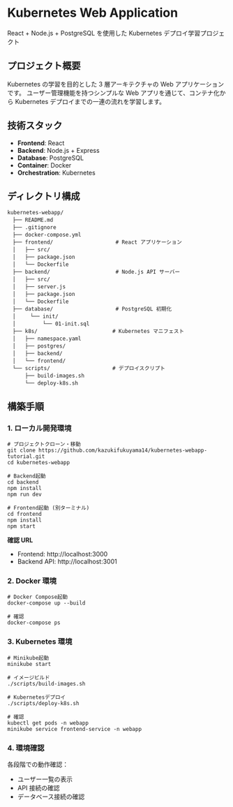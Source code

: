 # Kubernetes Web Application

React + Node.js + PostgreSQL を使用した Kubernetes デプロイ学習プロジェクト

## プロジェクト概要

Kubernetes の学習を目的とした 3 層アーキテクチャの Web アプリケーションです。
ユーザー管理機能を持つシンプルな Web アプリを通じて、コンテナ化から Kubernetes デプロイまでの一連の流れを学習します。

## 技術スタック

- **Frontend**: React
- **Backend**: Node.js + Express
- **Database**: PostgreSQL
- **Container**: Docker
- **Orchestration**: Kubernetes

## ディレクトリ構成

```txt:構成一覧
kubernetes-webapp/
　├── README.md
　├── .gitignore
　├── docker-compose.yml
　├── frontend/                    # React アプリケーション
　│   ├── src/
　│   ├── package.json
　│   └── Dockerfile
　├── backend/                     # Node.js API サーバー
　│   ├── src/
　│   ├── server.js
　│   ├── package.json
　│   └── Dockerfile
　├── database/                    # PostgreSQL 初期化
　│   　└── init/
　│      　 └── 01-init.sql
　├── k8s/                        # Kubernetes マニフェスト
　│   ├── namespace.yaml
　│   ├── postgres/
　│   ├── backend/
　│   └── frontend/
　└── scripts/                    # デプロイスクリプト
  　  ├── build-images.sh
    　└── deploy-k8s.sh
```

## 構築手順

### 1. ローカル開発環境

```bash:環境構築
# プロジェクトクローン・移動
git clone https://github.com/kazukifukuyama14/kubernetes-webapp-tutorial.git
cd kubernetes-webapp

# Backend起動
cd backend
npm install
npm run dev

# Frontend起動 (別ターミナル)
cd frontend
npm install
npm start
```

**確認 URL**

- Frontend: http://localhost:3000
- Backend API: http://localhost:3001

### 2. Docker 環境

```bash:Dockerコマンド
# Docker Compose起動
docker-compose up --build

# 確認
docker-compose ps
```

### 3. Kubernetes 環境

```bash:Kubernetesコマンド
# Minikube起動
minikube start

# イメージビルド
./scripts/build-images.sh

# Kubernetesデプロイ
./scripts/deploy-k8s.sh

# 確認
kubectl get pods -n webapp
minikube service frontend-service -n webapp
```

### 4. 環境確認

各段階での動作確認：

- ユーザー一覧の表示
- API 接続の確認
- データベース接続の確認

